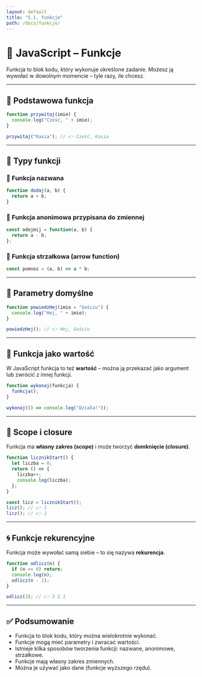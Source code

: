 ```yaml
---
layout: default
title: "5.1. funkcje"
path: /docs/funkcje/
---
```


# 🧩 JavaScript – Funkcje

Funkcja to blok kodu, który wykonuje określone zadanie. Możesz ją wywołać w dowolnym momencie – tyle razy, ile chcesz.

---

## 📌 Podstawowa funkcja

```js
function przywitaj(imie) {
  console.log("Cześć, " + imie);
}

przywitaj("Kasia"); // 👉 Cześć, Kasia
```

---

## 🧠 Typy funkcji

### 🔹 Funkcja nazwana

```js
function dodaj(a, b) {
  return a + b;
}
```

### 🔹 Funkcja anonimowa przypisana do zmiennej

```js
const odejmij = function(a, b) {
  return a - b;
};
```

### 🔹 Funkcja strzałkowa (arrow function)

```js
const pomnoz = (a, b) => a * b;
```

---

## 🔁 Parametry domyślne

```js
function powiedzHej(imie = "Gościu") {
  console.log("Hej, " + imie);
}

powiedzHej(); // 👉 Hej, Gościu
```

---

## 🧳 Funkcja jako wartość

W JavaScript funkcja to też **wartość** – można ją przekazać jako argument lub zwrócić z innej funkcji.

```js
function wykonaj(funkcja) {
  funkcja();
}

wykonaj(() => console.log("Działa!"));
```

---

## 🧠 Scope i closure

Funkcja ma **własny zakres (scope)** i może tworzyć **domknięcie (closure)**.

```js
function licznikStart() {
  let liczba = 0;
  return () => {
    liczba++;
    console.log(liczba);
  };
}

const licz = licznikStart();
licz(); // 👉 1
licz(); // 👉 2
```

---

## 🌀 Funkcje rekurencyjne

Funkcja może wywołać samą siebie – to się nazywa **rekurencja**.

```js
function odlicz(n) {
  if (n <= 0) return;
  console.log(n);
  odlicz(n - 1);
}

odlicz(3); // 👉 3 2 1
```

---

## ✅ Podsumowanie

- Funkcja to blok kodu, który można wielokrotnie wykonać.
- Funkcje mogą mieć parametry i zwracać wartości.
- Istnieje kilka sposobów tworzenia funkcji: nazwane, anonimowe, strzałkowe.
- Funkcje mają własny zakres zmiennych.
- Można je używać jako dane (funkcje wyższego rzędu).
